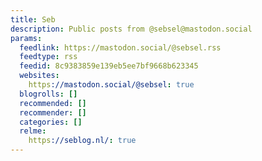 ```yaml
---
title: Seb
description: Public posts from @sebsel@mastodon.social
params:
  feedlink: https://mastodon.social/@sebsel.rss
  feedtype: rss
  feedid: 8c9383859e139eb5ee7bf9668b623345
  websites:
    https://mastodon.social/@sebsel: true
  blogrolls: []
  recommended: []
  recommender: []
  categories: []
  relme:
    https://seblog.nl/: true
---
```

